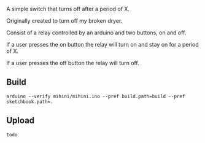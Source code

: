 A simple switch that turns off after a period of X.

Originally created to turn off my broken dryer.

Consist of a relay controlled by an arduino and two buttons, on and off.

If a user presses the on button the relay will turn on and stay on for 
a period of X.

If a user presses the off button the relay will turn off.

## Build

```
arduino --verify mihini/mihini.ino --pref build.path=build --pref sketchbook.path=.
```

## Upload

```
todo
```
